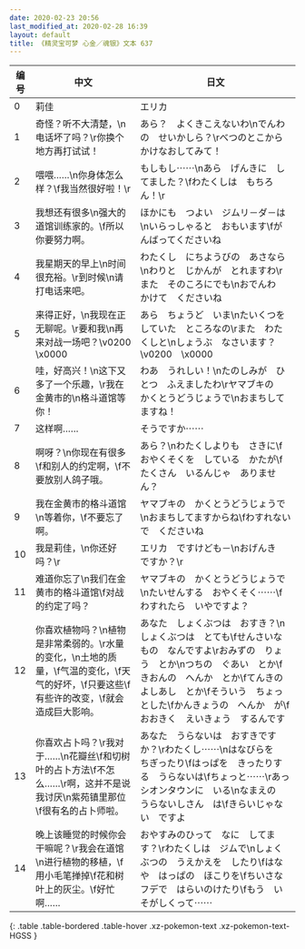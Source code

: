 ```yaml
---
date: 2020-02-23 20:56
last_modified_at: 2020-02-28 16:39
layout: default
title: 《精灵宝可梦 心金／魂银》文本 637
---
```

| 编号 | 中文 | 日文 |
| ---- | ---- | ---- |
| 0 | 莉佳 | エリカ |
| 1 | 奇怪？听不大清楚，\n电话坏了吗？\r你换个地方再打试试！ | あら？　よくきこえないわ\nでんわの　せいかしら？\rべつのとこから　かけなおしてみて！ |
| 2 | 喂喂……\n你身体怎么样？\f我当然很好啦！\r | もしもし⋯⋯\nあら　げんきに　してました？\fわたくしは　もちろん！\r |
| 3 | 我想还有很多\n强大的道馆训练家的。\f所以你要努力啊。 | ほかにも　つよい　ジムリ－ダ－は\nいらっしゃると　おもいます\fがんばってくださいね |
| 4 | 我星期天的早上\n时间很充裕。\r到时候\n请打电话来吧。 | わたくし　にちようびの　あさなら\nわりと　じかんが　とれますわ\rまた　そのころにでも\nおでんわ　かけて　くださいね |
| 5 | 来得正好，\n我现在正无聊呢。\r要和我\n再来对战一场吧？\v0200　\x0000 | あら　ちょうど　いま\nたいくつを　していた　ところなの\rまた　わたくしと\nしょうぶ　なさいます？\v0200　\x0000 |
| 6 | 哇，好高兴！\n这下又多了一个乐趣，\r我在金黄市的\n格斗道馆等你！ | わあ　うれしい！\nたのしみが　ひとつ　ふえましたわ\rヤマブキの　かくとうどうじょうで\nおまちしてますね！ |
| 7 | 这样啊…… | そうですか⋯⋯ |
| 8 | 啊呀？\n你现在有很多\f和别人的约定啊，\f不要放别人鸽子哦。 | あら？\nわたくしよりも　さきに\fおやくそくを　している　かたが\fたくさん　いるんじゃ　ありません？ |
| 9 | 我在金黄市的格斗道馆\n等着你，\f不要忘了啊。 | ヤマブキの　かくとうどうじょうで\nおまちしてますからね\fわすれないで　くださいね |
| 10 | 我是莉佳，\n你还好吗？\r | エリカ　ですけども－\nおげんき　ですか？\r |
| 11 | 难道你忘了\n我们在金黄市的格斗道馆\f对战的约定了吗？ | ヤマブキの　かくとうどうじょうで\nたいせんする　おやくそく⋯⋯\fわすれたら　いやですよ？ |
| 12 | 你喜欢植物吗？\n植物是非常柔弱的。\r水量的变化，\n土地的质量，\f气温的变化，\f天气的好坏，\f只要这些\f有些许的改变，\f就会造成巨大影响。 | あなた　しょくぶつは　おすき？\nしょくぶつは　とても\fせんさいな　もの　なんですよ\rおみずの　りょう　とか\nつちの　ぐあい　とか\fきおんの　へんか　とか\fてんきの　よしあし　とか\fそういう　ちょっとした\fかんきょうの　へんか　が\fおおきく　えいきょう　するんです |
| 13 | 你喜欢占卜吗？\r我对于……\n花瓣丝\f和切树叶的占卜方法\f不怎么……\r啊，这并不是说我讨厌\n紫苑镇里那位\f很有名的占卜师啦。 | あなた　うらないは　おすきですか？\rわたくし⋯⋯\nはなびらを　ちぎったり\fはっぱを　きったりする　うらないは\fちょっと⋯⋯\rあっ　シオンタウンに　いる\nなまえの　うらないしさん　は\fきらいじゃない　ですよ |
| 14 | 晚上该睡觉的时候你会干嘛呢？\r我会在道馆\n进行植物的移植，\f用小毛笔掸掉\f花和树叶上的灰尘。\f好忙啊…… | おやすみのひって　なに　してます？\rわたくしは　ジムで\nしょくぶつの　うえかえを　したり\fはなや　はっぱの　ほこりを\fちいさな　フデで　はらいのけたり\fもう　いそがしくって⋯⋯ |
{: .table .table-bordered .table-hover .xz-pokemon-text .xz-pokemon-text-HGSS }